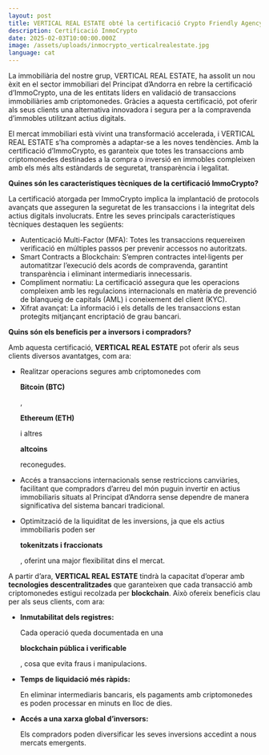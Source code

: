 ```yaml
---
layout: post
title: VERTICAL REAL ESTATE obté la certificació Crypto Friendly Agency
description: Certificació InmoCrypto
date: 2025-02-03T10:00:00.000Z
image: /assets/uploads/inmocrypto_verticalrealestate.jpg
language: cat
---
```

La immobiliària del nostre grup, VERTICAL REAL ESTATE, ha assolit un nou èxit en el sector immobiliari del Principat d’Andorra en rebre la certificació d’ImmoCrypto, una de les entitats líders en validació de transaccions immobiliàries amb criptomonedes. Gràcies a aquesta certificació, pot oferir als seus clients una alternativa innovadora i segura per a la compravenda d’immobles utilitzant actius digitals.

El mercat immobiliari està vivint una transformació accelerada, i VERTICAL REAL ESTATE s’ha compromès a adaptar-se a les noves tendències. Amb la certificació d’ImmoCrypto, es garanteix que totes les transaccions amb criptomonedes destinades a la compra o inversió en immobles compleixen amb els més alts estàndards de seguretat, transparència i legalitat.

**Quines són les característiques tècniques de la certificació ImmoCrypto?**

La certificació atorgada per ImmoCrypto implica la implantació de protocols avançats que asseguren la seguretat de les transaccions i la integritat dels actius digitals involucrats. Entre les seves principals característiques tècniques destaquen les següents:

* Autenticació Multi-Factor (MFA): Totes les transaccions requereixen verificació en múltiples passos per prevenir accessos no autoritzats.
* Smart Contracts a Blockchain: S’empren contractes intel·ligents per automatitzar l’execució dels acords de compravenda, garantint transparència i eliminant intermediaris innecessaris.
* Compliment normatiu: La certificació assegura que les operacions compleixen amb les regulacions internacionals en matèria de prevenció de blanqueig de capitals (AML) i coneixement del client (KYC).
* Xifrat avançat: La informació i els detalls de les transaccions estan protegits mitjançant encriptació de grau bancari. 

**Quins són els beneficis per a inversors i compradors?**

Amb aquesta certificació, **VERTICAL REAL ESTATE** pot oferir als seus clients diversos avantatges, com ara:

* Realitzar operacions segures amb criptomonedes com 

  **Bitcoin (BTC)**

  , 

  **Ethereum (ETH)**

   i altres 

  **altcoins**

   reconegudes.
* Accés a transaccions internacionals sense restriccions canviàries, facilitant que compradors d’arreu del món puguin invertir en actius immobiliaris situats al Principat d’Andorra sense dependre de manera significativa del sistema bancari tradicional.
* Optimització de la liquiditat de les inversions, ja que els actius immobiliaris poden ser 

  **tokenitzats i fraccionats**

  , oferint una major flexibilitat dins el mercat.

A partir d’ara, **VERTICAL REAL ESTATE** tindrà la capacitat d’operar amb **tecnologies descentralitzades** que garanteixen que cada transacció amb criptomonedes estigui recolzada per **blockchain**. Això ofereix beneficis clau per als seus clients, com ara:

* **Inmutabilitat dels registres:**

   Cada operació queda documentada en una 

  **blockchain pública i verificable**

  , cosa que evita fraus i manipulacions.
* **Temps de liquidació més ràpids:**

   En eliminar intermediaris bancaris, els pagaments amb criptomonedes es poden processar en minuts en lloc de dies.
* **Accés a una xarxa global d’inversors:**

   Els compradors poden diversificar les seves inversions accedint a nous mercats emergents.
